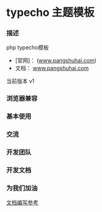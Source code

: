 # typecho 主题模板

### 描述

php typecho模板
 - [官网]： (www.pangshuhai.com)
 - 文档： www.pangshuhai.com

当前版本 v1

### 浏览器兼容

### 基本使用

### 交流
### 开发团队

### 开发文档

### 为我们加油










 [文档编写参考](markdownguide.org/basic-syntax)